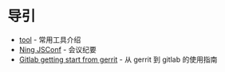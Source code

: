 # 导引

 - [tool](https://github.com/yidinghan/blog/blob/master/tools.md) - 常用工具介绍
 - [Ning JSConf](https://github.com/yidinghan/blog/blob/master/NingJSConf.md) - 会议纪要
 - [Gitlab getting start from gerrit](https://github.com/yidinghan/blog/blob/master/Gitlab-getting-start-from-gerrit.md) - 从 gerrit 到 gitlab 的使用指南